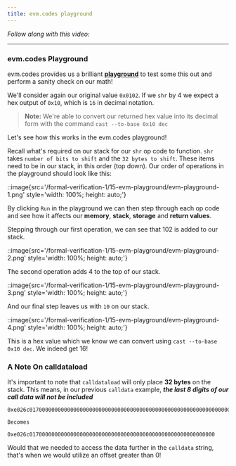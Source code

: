 ```yaml
---
title: evm.codes playground
---
```


_Follow along with this video:_

---

### evm.codes Playground

evm.codes provides us a brilliant [**playground**](https://www.evm.codes/playground) to test some this out and perform a sanity check on our math!

We'll consider again our original value `0x0102`. If we `shr` by 4 we expect a hex output of `0x10`, which is `16` in decimal notation.

> **Note:** We're able to convert our returned hex value into its decimal form with the command `cast --to-base 0x10 dec`

Let's see how this works in the evm.codes playground!

Recall what's required on our stack for our `shr` op code to function. `shr` takes `number of bits to shift` and the `32 bytes to shift`. These items need to be in our stack, in this order (top down). Our order of operations in the playground should look like this:

::image{src='/formal-verification-1/15-evm-playground/evm-playground-1.png' style='width: 100%; height: auto;'}

By clicking `Run` in the playground we can then step through each op code and see how it affects our **memory**, **stack**, **storage** and **return values**.

Stepping through our first operation, we can see that 102 is added to our stack.

::image{src='/formal-verification-1/15-evm-playground/evm-playground-2.png' style='width: 100%; height: auto;'}

The second operation adds 4 to the top of our stack.

::image{src='/formal-verification-1/15-evm-playground/evm-playground-3.png' style='width: 100%; height: auto;'}

And our final step leaves us with `10` on our stack.

::image{src='/formal-verification-1/15-evm-playground/evm-playground-4.png' style='width: 100%; height: auto;'}

This is a hex value which we know we can convert using `cast --to-base 0x10 dec`. We indeed get 16!

### A Note On calldataload

It's important to note that `calldataload` will only place **32 bytes** on the stack. This means, in our previous `calldata` example, **_the last 8 digits of our call data will not be included_**

```
0xe026c0170000000000000000000000000000000000000000000000000000000000000001

Becomes

0xe026c01700000000000000000000000000000000000000000000000000000000
```

Would that we needed to access the data further in the `calldata` string, that's when we would utilize an offset greater than 0!
